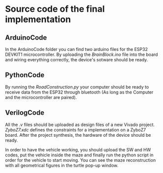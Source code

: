 # Source code of the final implementation

## ArduinoCode

In the ArduinoCode folder you can find two arduino files for the ESP32 DEVKIT1 microcontroller. By uploading the _BrainBlock.ino_ file into the board and wiring everything correctly, the device's sotware should be ready.

## PythonCode

By running the _RoadConstruction.py_ your computer should be ready to receive data from the ESP32 through bluetooth (As long as the Computer and the microcontroller are paired).

## VerilogCode

All the _.v_ files should be uploaded as design files of a new Vivado project. _ZyboZ7.xdc_ defines the constraints for a implementation on a ZyboZ7 board. After the project synthesis, the hardware of the device should be ready.


In order to have the vehicle working, you should upload the SW and HW codes, put the vehicle inside the maze and finally run the python script in order for the vehicle to start moving. You can see the maze reconstruction with all geometrical figures in the turtle pop-up window.
